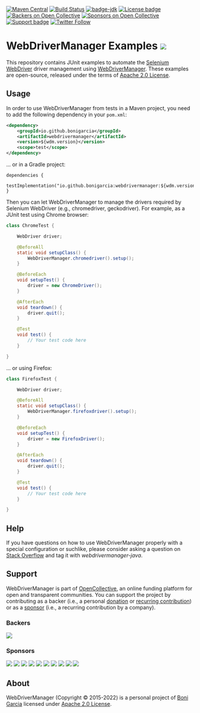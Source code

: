 [![Maven Central](https://img.shields.io/maven-central/v/io.github.bonigarcia/webdrivermanager.svg)](https://search.maven.org/#search%7Cga%7C1%7Cg%3Aio.github.bonigarcia%20a%3Awebdrivermanager)
[![Build Status](https://github.com/bonigarcia/webdrivermanager-examples/workflows/build/badge.svg)](https://github.com/bonigarcia/webdrivermanager-examples/actions)
[![badge-jdk](https://img.shields.io/badge/jdk-11-green.svg)](https://www.oracle.com/java/technologies/downloads/)
[![License badge](https://img.shields.io/badge/license-Apache2-green.svg)](https://www.apache.org/licenses/LICENSE-2.0)
[![Backers on Open Collective](https://opencollective.com/webdrivermanager/backers/badge.svg)](#backers)
[![Sponsors on Open Collective](https://opencollective.com/webdrivermanager/sponsors/badge.svg)](#sponsors)
[![Support badge](https://img.shields.io/badge/stackoverflow-webdrivermanager_java-green.svg?logo=stackoverflow)](https://stackoverflow.com/questions/tagged/webdrivermanager-java)
[![Twitter Follow](https://img.shields.io/twitter/follow/boni_gg.svg?style=social)](https://twitter.com/boni_gg)

# WebDriverManager Examples [![][Logo]][GitHub Repository]

This repository contains JUnit examples to automate the [Selenium WebDriver] driver management using [WebDriverManager]. These examples are open-source, released under the terms of [Apache 2.0 License].

## Usage

In order to use WebDriverManager from tests in a Maven project, you need to add the following dependency in your `pom.xml`:

```xml
<dependency>
    <groupId>io.github.bonigarcia</groupId>
    <artifactId>webdrivermanager</artifactId>
    <version>${wdm.version}</version>
    <scope>test</scope>
</dependency>
```

... or in a Gradle project:

```
dependencies {
    testImplementation("io.github.bonigarcia:webdrivermanager:${wdm.version}")
}
```

Then you can let WebDriverManager to manage the drivers required by Selenium WebDriver (e.g., chromedriver, geckodriver). For example, as a JUnit test using Chrome browser:

```java
class ChromeTest {

    WebDriver driver;

    @BeforeAll
    static void setupClass() {
        WebDriverManager.chromedriver().setup();
    }

    @BeforeEach
    void setupTest() {
        driver = new ChromeDriver();
    }

    @AfterEach
    void teardown() {
        driver.quit();
    }

    @Test
    void test() {
        // Your test code here
    }

}
```

... or using Firefox:

```java
class FirefoxTest {

    WebDriver driver;

    @BeforeAll
    static void setupClass() {
        WebDriverManager.firefoxdriver().setup();
    }

    @BeforeEach
    void setupTest() {
        driver = new FirefoxDriver();
    }

    @AfterEach
    void teardown() {
        driver.quit();
    }

    @Test
    void test() {
        // Your test code here
    }

}
```

## Help

If you have questions on how to use WebDriverManager properly with a special configuration or suchlike, please consider asking a question on [Stack Overflow] and tag it with  *webdrivermanager-java*.

## Support

WebDriverManager is part of [OpenCollective], an online funding platform for open and transparent communities. You can support the project by contributing as a backer (i.e., a personal [donation] or [recurring contribution]) or as a [sponsor] (i.e., a recurring contribution by a company).

### Backers

<a href="https://opencollective.com/webdrivermanager" target="_blank"><img src="https://opencollective.com/webdrivermanager/backers.svg?width=890"></a>

### Sponsors

<a href="https://opencollective.com/webdrivermanager/sponsor/0/website" target="_blank"><img src="https://opencollective.com/webdrivermanager/sponsor/0/avatar.svg"></a>
<a href="https://opencollective.com/webdrivermanager/sponsor/1/website" target="_blank"><img src="https://opencollective.com/webdrivermanager/sponsor/1/avatar.svg"></a>
<a href="https://opencollective.com/webdrivermanager/sponsor/2/website" target="_blank"><img src="https://opencollective.com/webdrivermanager/sponsor/2/avatar.svg"></a>
<a href="https://opencollective.com/webdrivermanager/sponsor/3/website" target="_blank"><img src="https://opencollective.com/webdrivermanager/sponsor/3/avatar.svg"></a>
<a href="https://opencollective.com/webdrivermanager/sponsor/4/website" target="_blank"><img src="https://opencollective.com/webdrivermanager/sponsor/4/avatar.svg"></a>
<a href="https://opencollective.com/webdrivermanager/sponsor/5/website" target="_blank"><img src="https://opencollective.com/webdrivermanager/sponsor/5/avatar.svg"></a>
<a href="https://opencollective.com/webdrivermanager/sponsor/6/website" target="_blank"><img src="https://opencollective.com/webdrivermanager/sponsor/6/avatar.svg"></a>
<a href="https://opencollective.com/webdrivermanager/sponsor/7/website" target="_blank"><img src="https://opencollective.com/webdrivermanager/sponsor/7/avatar.svg"></a>
<a href="https://opencollective.com/webdrivermanager/sponsor/8/website" target="_blank"><img src="https://opencollective.com/webdrivermanager/sponsor/8/avatar.svg"></a>
<a href="https://opencollective.com/webdrivermanager/sponsor/9/website" target="_blank"><img src="https://opencollective.com/webdrivermanager/sponsor/9/avatar.svg"></a>

## About

WebDriverManager (Copyright &copy; 2015-2022) is a personal project of [Boni Garcia] licensed under [Apache 2.0 License].

[Apache 2.0 License]: https://www.apache.org/licenses/LICENSE-2.0
[Boni Garcia]: https://bonigarcia.github.io/
[Selenium WebDriver]: https://docs.seleniumhq.org/projects/webdriver/
[WebDriverManager]:https://github.com/bonigarcia/webdrivermanager/
[Logo]: https://bonigarcia.github.io/img/webdrivermanager.png
[GitHub Repository]: https://github.com/bonigarcia/webdrivermanager-examples
[Stack Overflow]: https://stackoverflow.com/questions/tagged/webdrivermanager-java
[OpenCollective]: https://opencollective.com/webdrivermanager
[donation]: https://opencollective.com/webdrivermanager/donate
[recurring contribution]: https://opencollective.com/webdrivermanager/contribute/backer-8132/checkout
[sponsor]: https://opencollective.com/webdrivermanager/contribute/sponsor-8133/checkout

